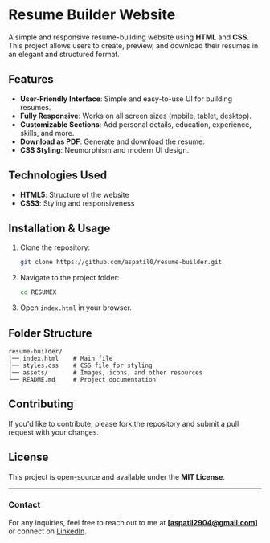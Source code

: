 # Resume Builder Website

A simple and responsive resume-building website using **HTML** and **CSS**. This project allows users to create, preview, and download their resumes in an elegant and structured format.

## Features
- **User-Friendly Interface**: Simple and easy-to-use UI for building resumes.
- **Fully Responsive**: Works on all screen sizes (mobile, tablet, desktop).
- **Customizable Sections**: Add personal details, education, experience, skills, and more.
- **Download as PDF**: Generate and download the resume.
- **CSS Styling**: Neumorphism and modern UI design.

## Technologies Used
- **HTML5**: Structure of the website
- **CSS3**: Styling and responsiveness

## Installation & Usage
1. Clone the repository:
   ```sh
   git clone https://github.com/aspatil0/resume-builder.git
   ```
2. Navigate to the project folder:
   ```sh
   cd RESUMEX
   ```
3. Open `index.html` in your browser.

## Folder Structure
```
resume-builder/
│── index.html    # Main file
│── styles.css    # CSS file for styling
│── assets/       # Images, icons, and other resources
└── README.md     # Project documentation
```

## Contributing
If you'd like to contribute, please fork the repository and submit a pull request with your changes.

## License
This project is open-source and available under the **MIT License**.

---
### Contact
For any inquiries, feel free to reach out to me at **[aspatil2904@gmail.com]** or connect on [LinkedIn](https://linkedin.com/in/adityarajpatil).
